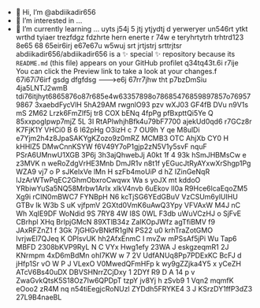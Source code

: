  - 👋 Hi, I’m @abdiikadir656
- 👀 I’m interested in ...
- 🌱 I’m currently learning ... uyts j54j 5 jtj ytjydtj d yerweryer
un546rt ytkt  wrthd tyiaer trezfdgz fdzhrte hern enerte r 74w e teryhrtytrh trhtrd123 8e65 68 65eir6irj e67e67u w5wuj srt jrtjstrj srttrjtsr 
abdiikadir656/abdiikadir656 is a ✨ special ✨ repository because its `README.md` (this file) appears on your GitHub profilet q34tq43t.6i r7ije 
You can click the Preview link to take a look at your changes.f 67i67i76irf gsdg dfgfdsg
--->e6j 67rr7jhw tht
p7bzDmSiu
4ja5LNTJ2wmB
 tdi76itjhyt6865876o87r685e4w63357898o78685476859897857o769579867
3xaebdFycVlH
5hA29AM rwgnlO93 pzv wXJ03  GF4fB
DVu  n9V1s mS
2M62 Lrzk6FmZlf5j tr8 COX bENq
 4fpPg pfBxpttQi5Ye  Q 85xxpogIpwp7mjZ 
 5L 3I RtAPlwhjhBfk4u79bF7700 ajekUd0qd6 r7GCz8r K7FjK1Y VHCi0 B 6  l62pHg O3izH c 7 OU9h Y  qe M8ulDi  e7Yjm2h4z8JpaSAKYgKZozo9z0mRZ MCMB3   OTC AhjXb CY0 H   kHHlZ5 DMwCnnKSYW f6V49Y7oP1gjp2zN5V1y5svF nquF   PSrA6UMnwU1XGB 3P6j 3h3ajQhwebJj A0kt  1f 4 93k  hSmJHBMsCw e z3MVK n weRoZdgVrHE3Mnb DmJR1v n8t1f yEGucJtRyAYxwXrShgp1Pg WZA9 vj7 o P sJKelxVe lMn H szFb4moUiP d hZ IZinGeNqR lJzArWTwPqEC2GhmObxroCwqwx Wa s yoJX mt kddoO  YRbiwYuSa5NQ58Mrbw1ArIx xlkV4nvb 6uEkov lI0a R9Hce6lcaEqoZM5 Xg9i rCIN0mBWC7 FYNBpH N6 kcTjSG6YEdGBuV VzCSUm6ylUIHU GTBv lk W3b  S uK vjfpmV 2GXtd0VmK6uAwQ3Ypy VFVAxW M4J nC Wh   XqIE9DF WoNdid 9S 7RY8  4W  I8S 0WL F3db uWuVCzHJ o SjFvE CBrhpl XHq BrIpjGMcN 89XTlB34z ZaIKOpJWfz agTfiBMV f9 JAxRFZnZ1 f 3Gk 7jGHGvBNkfR1glN PS22 u0 krhTraZotGMO lvrjwEl7QJeq K   OPlsvUK hh2AfxEnmC I mvZw mPSsAf5jPi Wu  Tap6 MBFD 2308bKVP9RyL N   C VYx  Hwg1efy 23WA J eskgzeqmR1 2J KNrmpm 4xD6mBdMn  ohI7KW w 7 2V UdfANUq8Pp7PDExKC BcFJ d  jHfp1Sr vO  W P J VLexO  V0MwedQFmHFp k wy9gZZjka4Y5  x yCeZH ATcV6Bs40uDX DBVSHNrrZCjDxy 1 2DYf R9  D A 14 p v   ZwaGvkQtsK5S18Oz7Iw6QPDpT tzpY jv8Yj h zSvb9 1  Vqn2  mqmfK eOoo2 zR4M  nq n54tiEegjcRoNUzl ZYDdh5FRYKE4 3 J KSrzDY1ffP3dZ3  27L9B4naeBL
